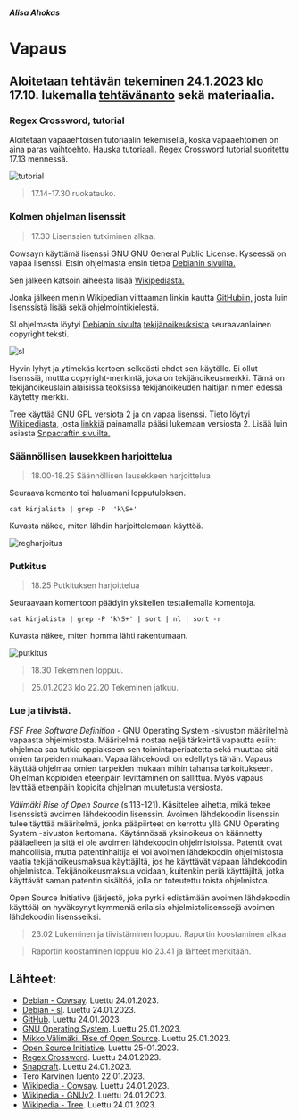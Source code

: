##### Alisa Ahokas

# Vapaus													

## Aloitetaan tehtävän tekeminen 24.1.2023 klo 17.10. lukemalla [tehtävänanto](https://terokarvinen.com/2023/linux-palvelimet-2023-alkukevat/) sekä materiaalia.

### Regex Crossword, tutorial

Aloitetaan vapaaehtoisen tutoriaalin tekemisellä, koska vapaaehtoinen on aina paras vaihtoehto. Hauska tutoriaali.
Regex Crossword tutorial suoritettu 17.13 mennessä.

![tutorial](https://user-images.githubusercontent.com/112398757/214691079-c8be12cb-221d-4632-935b-611e25d879d1.JPG)



>17.14-17.30 ruokatauko.

### Kolmen ohjelman lisenssit

>17.30 Lisenssien tutkiminen alkaa.

Cowsayn käyttämä lisenssi GNU GNU General Public License. Kyseessä on vapaa lisenssi. Etsin ohjelmasta ensin tietoa [Debianin sivuilta.](https://sources.debian.org/copyright/license/cowsay/3.03%2Bdfsg1-2/)

Sen jälkeen katsoin aiheesta lisää [Wikipediasta.](https://en.wikipedia.org/wiki/Cowsay)

Jonka jälkeen menin Wikipedian viittaaman linkin kautta [GitHubiin,](https://github.com/tnalpgge/rank-amateur-cowsay)
josta luin lisenssistä lisää sekä ohjelmointikielestä.

Sl ohjelmasta löytyi [Debianin sivulta](https://packages.debian.org/sid/sl) [tekijänoikeuksista](https://metadata.ftp-master.debian.org/changelogs//main/s/sl/sl_5.02-1_copyright) seuraavanlainen copyright teksti.

![sl](https://user-images.githubusercontent.com/112398757/214696675-b69f2923-b1e8-4450-bbaa-86515ef09b61.JPG)

Hyvin lyhyt ja ytimekäs kertoen selkeästi ehdot sen käytölle. Ei ollut lisenssiä, muttta copyright-merkintä, joka on tekijänoikeusmerkki. Tämä on tekijänoikeuslain alaisissa teoksissa tekijänoikeuden haltijan nimen edessä käytetty merkki.

Tree käyttää GNU GPL versiota 2 ja on vapaa lisenssi. Tieto löytyi [Wikipediasta](https://en.wikipedia.org/wiki/Tree_(command)), josta [linkkiä](https://en.wikipedia.org/wiki/GNU_General_Public_License#Version_2) painamalla pääsi lukemaan versiosta 2. Lisää luin asiasta [Snpacraftin sivuilta.](https://snapcraft.io/install/tree/rhel)

### Säännöllisen lausekkeen harjoittelua

> 18.00-18.25 Säännöllisen lausekkeen harjoittelua

Seuraava komento toi haluamani lopputuloksen.

    cat kirjalista | grep -P  'k\S+' 
    
    
Kuvasta näkee, miten lähdin harjoittelemaan käyttöä.


![regharjoitus](https://user-images.githubusercontent.com/112398757/214693256-945e600b-2b72-4aa7-b494-14c24af4cb06.JPG)



### Putkitus

>18.25 Putkituksen harjoittelua

Seuraavaan komentoon päädyin yksitellen testailemalla komentoja.

    cat kirjalista | grep -P 'k\S+' | sort | nl | sort -r

Kuvasta näkee, miten homma lähti rakentumaan.

![putkitus](https://user-images.githubusercontent.com/112398757/214693478-6ade02c0-567f-419e-8b9b-2f9f1e922b92.JPG)


>18.30 Tekeminen loppuu.

>25.01.2023 klo 22.20 Tekeminen jatkuu.

### Lue ja tiivistä.

*FSF Free Software Definition* - GNU Operating System -sivuston määritelmä vapaasta ohjelmistosta. Määritelmä nostaa neljä tärkeintä vapautta esiin: ohjelmaa saa tutkia oppiakseen sen toimintaperiaatetta sekä muuttaa sitä omien tarpeiden mukaan. Vapaa lähdekoodi on edellytys tähän.
Vapaus käyttää ohjelmaa omien tarpeiden mukaan mihin tahansa tarkoitukseen. Ohjelman kopioiden eteenpäin levittäminen on sallittua. Myös vapaus levittää eteenpäin kopioita ohjelman muutetusta versiosta.

*Välimäki Rise of Open Source* (s.113-121).
Käsittelee aihetta, mikä tekee lisenssistä avoimen lähdekoodin lisenssin. Avoimen lähdekoodin lisenssin tulee täyttää määritelmä, jonka pääpiirteet on kerrottu yllä GNU Operating System -sivuston kertomana. Käytännössä yksinoikeus on käännetty päälaelleen ja sitä ei ole avoimen lähdekoodin ohjelmistoissa. Patentit ovat mahdollisia, mutta patentinhaltija ei voi avoimen lähdekoodin ohjelmistosta vaatia tekijänoikeusmaksua käyttäjiltä, jos he käyttävät vapaan lähdekoodin ohjelmistoa. Tekijänoikeusmaksua voidaan, kuitenkin periä käyttäjiltä, jotka käyttävät saman patentin sisältöä, jolla on toteutettu toista ohjelmistoa.

Open Source Initiative (järjestö, joka pyrkii edistämään avoimen lähdekoodin käyttöä) on hyväksynyt kymmeniä erilaisia ohjelmistolisenssejä avoimen lähdekoodin lisensseiksi.

>23.02 Lukeminen ja tiivistäminen loppuu. Raportin koostaminen alkaa.

>Raportin koostaminen loppuu klo 23.41 ja lähteet merkitään.

## Lähteet:

- [Debian - Cowsay](https://sources.debian.org/copyright/license/cowsay/3.03%2Bdfsg1-2/). Luettu 24.01.2023.
- [Debian - sl](https://packages.debian.org/sid/sl). Luettu 24.01.2023.
- [GitHub](https://github.com/tnalpgge/rank-amateur-cowsay). Luettu 24.01.2023.
- [GNU Operating System](https://www.gnu.org/philosophy/free-sw.html). Luettu 25.01.2023.
- [Mikko Välimäki. Rise of Open Source](http://lib.tkk.fi/Diss/2005/isbn9529187793/isbn9529187793.pdf). Luettu 25.01.2023.
- [Open Source Initiative](https://opensource.org/history). Luettu 25-01.2023.
- [Regex Crossword](https://regexcrossword.com/). Luettu 24.01.2023.
- [Snapcraft](https://snapcraft.io/install/tree/rhel). Luettu 24.01.2023.
- Tero Karvinen luento 22.01.2023.
- [Wikipedia - Cowsay](https://en.wikipedia.org/wiki/Cowsay). Luettu 24.01.2023.
- [Wikipedia - GNUv2](https://en.wikipedia.org/wiki/GNU_General_Public_License#Version_2). Luettu 24.01.2023.
- [Wikipedia - Tree](https://en.wikipedia.org/wiki/Tree_(command)). Luettu 24.01.2023.


